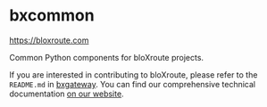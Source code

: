 # bxcommon

https://bloxroute.com

Common Python components for bloXroute projects.

If you are interested in contributing to bloXroute, please refer to the `README.md` in [bxgateway]. 
You can find our comprehensive technical documentation [on our website].

[bxgateway]: https://github.com/bloXroute-Labs/bxgateway
[on our website]: https://bloxroute.com/documentation/

